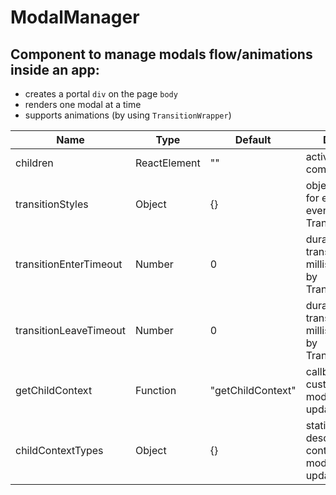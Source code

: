 # ModalManager

## Component to manage modals flow/animations inside an app:
- creates a portal `div` on the page `body`
- renders one modal at a time
- supports animations (by using `TransitionWrapper`)

|Name|Type|Default|Description|
|----|----|-------|-----------|
| children | ReactElement | "" | active modal component |
| transitionStyles | Object | {} | object with style for each transition event (used by TransitionWrapper) |
| transitionEnterTimeout | Number | 0 | duration of enter transition in milliseconds (used by TransitionWrapper) |
| transitionLeaveTimeout | Number | 0 | duration of leave transition in milliseconds (used by TransitionWrapper) |
| getChildContext | Function | "getChildContext" | callback to get custom context for modals. Can't be updated |
| childContextTypes | Object | {} | static object to describe custom context object for modals. Can't be updated |